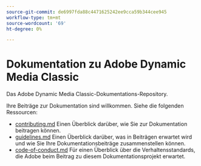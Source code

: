 ```yaml
---
source-git-commit: de6997fda88c4471625242ee9cca59b344cee945
workflow-type: tm+mt
source-wordcount: '69'
ht-degree: 0%

---
```

# Dokumentation zu Adobe Dynamic Media Classic

Das Adobe Dynamic Media Classic-Dokumentations-Repository.

Ihre Beiträge zur Dokumentation sind willkommen. Siehe die folgenden Ressourcen:

* [contributing.md](contributing.md) Einen Überblick darüber, wie Sie zur Dokumentation beitragen können.
* [guidelines.md](guidelines.md) Einen Überblick darüber, was in Beiträgen erwartet wird und wie Sie Ihre Dokumentationsbeiträge zusammenstellen können.
* [code-of-conduct.md](code-of-conduct.md) Für einen Überblick über die Verhaltensstandards, die Adobe beim Beitrag zu diesem Dokumentationsprojekt erwartet.
